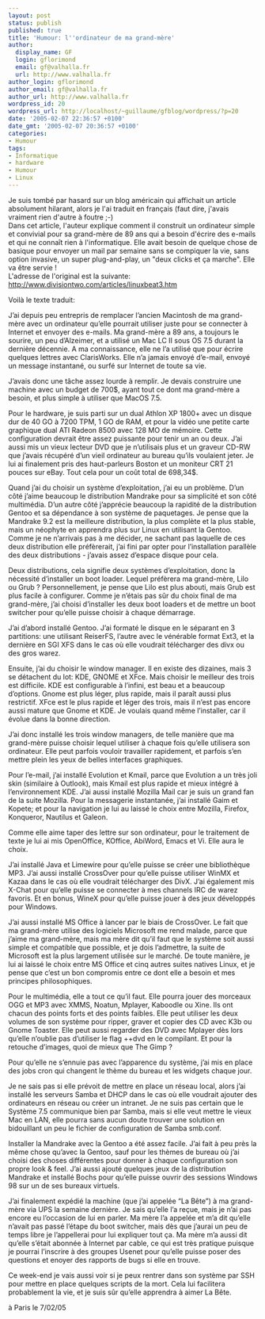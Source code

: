 ```yaml
---
layout: post
status: publish
published: true
title: 'Humour: l''ordinateur de ma grand-mère'
author:
  display_name: GF
  login: gflorimond
  email: gf@valhalla.fr
  url: http://www.valhalla.fr
author_login: gflorimond
author_email: gf@valhalla.fr
author_url: http://www.valhalla.fr
wordpress_id: 20
wordpress_url: http://localhost/~guillaume/gfblog/wordpress/?p=20
date: '2005-02-07 22:36:57 +0100'
date_gmt: '2005-02-07 20:36:57 +0100'
categories:
- Humour
tags:
- Informatique
- hardware
- Humour
- Linux
---
```

<p>Je suis tomb&eacute; par hasard sur un blog am&eacute;ricain qui affichait un article absolument hilarant, alors je l'ai traduit en fran&ccedil;ais (faut dire, j'avais vraiment rien d'autre &agrave; foutre ;-) <br />
        Dans cet article, l'auteur explique comment il construit un ordinateur simple et convivial pour sa grand-m&egrave;re de 89 ans qui a besoin d'&eacute;crire des e-mails et qui ne conna&icirc;t rien &agrave; l'informatique. Elle avait besoin de quelque chose de basique pour envoyer un mail par semaine sans se compiquer la vie, sans option invasive, un super plug-and-play, un &quot;deux clicks et &ccedil;a marche&quot;. Elle va &ecirc;tre servie !<br />
L'adresse de l'original est la suivante: <a href="http://www.divisiontwo.com/articles/linuxbeat3.htm" target="_blank">http://www.divisiontwo.com/articles/linuxbeat3.htm<br />
        </a></p>
<p>Voil&agrave; le texte traduit: </p>
<p>J&rsquo;ai depuis peu entrepris de remplacer l&rsquo;ancien Macintosh de ma grand-m&egrave;re avec un ordinateur qu&rsquo;elle pourrait utiliser juste pour se connecter &agrave; Internet et envoyer des e-mails. Ma grand-m&egrave;re a 89 ans, a toujours le sourire, un peu d&rsquo;Alzeimer, et a utilis&eacute; un Mac LC II sous OS 7.5 durant la derni&egrave;re d&eacute;cennie. A ma connaissance, elle ne l&rsquo;a utilis&eacute; que pour &eacute;crire quelques lettres avec ClarisWorks. Elle n&rsquo;a jamais envoy&eacute; d&rsquo;e-mail, envoy&eacute; un message instantan&eacute;, ou surf&eacute; sur Internet de toute sa vie.</p>
<p>
          J&rsquo;avais donc une t&acirc;che assez lourde &agrave; remplir. Je devais construire une machine avec un budget de 700$, ayant tout ce dont ma grand-m&egrave;re a besoin, et plus simple &agrave; utiliser que MacOS 7.5.</p>
<p>
          Pour le hardware, je suis parti sur un dual Athlon XP 1800+ avec un disque dur de 40 GO &agrave; 7200 TPM, 1 GO de RAM, et pour la vid&eacute;o une petite carte graphique dual ATI Radeon 8500 avec 128 MO de m&eacute;moire. Cette configuration devrait &ecirc;tre assez puissante pour tenir un an ou deux. J&rsquo;ai aussi mis un vieux lecteur DVD que je n&rsquo;utilisais plus et un graveur CD-RW que j&rsquo;avais r&eacute;cup&eacute;r&eacute; d&rsquo;un vieil ordinateur au bureau qu&rsquo;ils voulaient jeter. Je lui ai finalement pris des haut-parleurs Boston et un moniteur CRT 21 pouces sur eBay. Tout cela pour un co&ucirc;t total de 698,34$.</p>
<p>
          Quand j&rsquo;ai du choisir un syst&egrave;me d&rsquo;exploitation, j&rsquo;ai eu un probl&egrave;me. D&rsquo;un c&ocirc;t&eacute; j&rsquo;aime beaucoup le distribution Mandrake pour sa simplicit&eacute; et son c&ocirc;t&eacute; multim&eacute;dia. D&rsquo;un autre c&ocirc;t&eacute; j&rsquo;appr&eacute;cie beaucoup la rapidit&eacute; de la distribution Gentoo et sa d&eacute;pendance &agrave; son syst&egrave;me de paquetages. Je pense que la Mandrake 9.2 est la meilleure distribution, la plus compl&egrave;te et la plus stable, mais un n&eacute;ophyte en apprendra plus sur Linux en utilisant la Gentoo. Comme je ne n&rsquo;arrivais pas &agrave; me d&eacute;cider, ne sachant pas laquelle de ces deux distribution elle pr&eacute;f&egrave;rerait, j&rsquo;ai fini par opter pour l&rsquo;installation parall&egrave;le des deux distributions - j&rsquo;avais assez d&rsquo;espace disque pour cela.</p>
<p>
          Deux distributions, cela signifie deux syst&egrave;mes d&rsquo;exploitation, donc la n&eacute;cessit&eacute; d&rsquo;installer un boot loader. Lequel pr&eacute;f&egrave;rera ma grand-m&egrave;re, Lilo ou Grub ? Personnellement, je pense que Lilo est plus abouti, mais Grub est plus facile &agrave; configurer. Comme je n&rsquo;&eacute;tais pas s&ucirc;r du choix final de ma grand-m&egrave;re, j&rsquo;ai choisi d&rsquo;installer les deux boot loaders et de mettre un boot switcher pour qu&rsquo;elle puisse choisir &agrave; chaque d&eacute;marrage.</p>
<p>
          J&rsquo;ai d&rsquo;abord install&eacute; Gentoo. J&rsquo;ai format&eacute; le disque en le s&eacute;parant en 3 partitions: une utilisant ReiserFS, l&rsquo;autre avec le v&eacute;n&eacute;rable format Ext3, et la derni&egrave;re en SGI XFS dans le cas o&ugrave; elle voudrait t&eacute;l&eacute;charger des divx ou des gros warez.</p>
<p>
          Ensuite, j&rsquo;ai du choisir le window manager. Il en existe des dizaines, mais 3 se d&eacute;tachent du lot: KDE, GNOME et XFce. Mais choisir le meilleur des trois est difficile. KDE est configurable &agrave; l&rsquo;infini, est beau et a beaucoup d&rsquo;options. Gnome est plus l&eacute;ger, plus rapide, mais il para&icirc;t aussi plus restrictif. XFce est le plus rapide et l&eacute;ger des trois, mais il n&rsquo;est pas encore aussi mature que Gnome et KDE. Je voulais quand m&ecirc;me l&rsquo;installer, car il &eacute;volue dans la bonne direction.</p>
<p>
          J&rsquo;ai donc install&eacute; les trois window managers, de telle mani&egrave;re que ma grand-m&egrave;re puisse choisir lequel utiliser &agrave; chaque fois qu&rsquo;elle utilisera son ordinateur. Elle peut parfois vouloir travailler rapidement, et parfois s&rsquo;en mettre plein les yeux de belles interfaces graphiques.</p>
<p>
          Pour l&rsquo;e-mail, j&rsquo;ai install&eacute; Evolution et Kmail, parce que Evolution a un tr&egrave;s joli skin (similaire &agrave; Outlook), mais Kmail est plus rapide et mieux int&eacute;gr&eacute; &agrave; l&rsquo;environnement KDE. J&rsquo;ai aussi install&eacute; Mozilla Mail car je suis un grand fan de la suite Mozilla. Pour la messagerie instantan&eacute;e, j&rsquo;ai install&eacute; Gaim et Kopete; et pour la navigation je lui au laiss&eacute; le choix entre Mozilla, Firefox, Konqueror, Nautilus et Galeon.</p>
<p>
          Comme elle aime taper des lettre sur son ordinateur, pour le traitement de texte je lui ai mis OpenOffice, KOffice, AbiWord, Emacs et Vi. Elle aura le choix.</p>
<p>
          J&rsquo;ai install&eacute; Java et Limewire pour qu&rsquo;elle puisse se cr&eacute;er une biblioth&egrave;que MP3. J&rsquo;ai aussi install&eacute; CrossOver pour qu&rsquo;elle puisse utiliser WinMX et Kazaa dans le cas o&ugrave; elle voudrait t&eacute;l&eacute;charger des DivX. J&rsquo;ai &eacute;galement mis X-Chat pour qu&rsquo;elle puisse se connecter &agrave; mes channels IRC de warez favoris. Et en bonus, WineX pour qu&rsquo;elle puisse jouer &agrave; des jeux d&eacute;velopp&eacute;s pour Windows.</p>
<p>
          J&rsquo;ai aussi install&eacute; MS Office &agrave; lancer par le biais de CrossOver. Le fait que ma grand-m&egrave;re utilise des logiciels Microsoft me rend malade, parce que j&rsquo;aime ma grand-m&egrave;re, mais ma m&egrave;re dit qu&rsquo;il faut que le syst&egrave;me soit aussi simple et compatible que possible, et je dois l&rsquo;admettre, la suite de Microsoft est la plus largement utilis&eacute;e sur le march&eacute;. De toute mani&egrave;re, je lui ai laiss&eacute; le choix entre MS Office et cinq autres suites natives Linux, et je pense que c&rsquo;est un bon compromis entre ce dont elle a besoin et mes principes philosophiques. </p>
<p>
          Pour le multim&eacute;dia, elle a tout ce qu&rsquo;il faut. Elle pourra jouer des morceaux OGG et MP3 avec XMMS, Noatun, Mplayer, Kaboodle ou Xine. Ils ont chacun des points forts et des points faibles. Elle peut utiliser les deux volumes de son syst&egrave;me pour ripper, graver et copier des CD avec K3b ou Gnome Toaster. Elle peut aussi regarder des DVD avec Mplayer d&egrave;s lors qu&rsquo;elle n&rsquo;oublie pas d&rsquo;utiliser le flag ++dvd en le compilant. Et pour la retouche d&rsquo;images, quoi de mieux que The Gimp ?</p>
<p>
          Pour qu&rsquo;elle ne s&rsquo;ennuie pas avec l&rsquo;apparence du syst&egrave;me, j&rsquo;ai mis en place des jobs cron qui changent le th&egrave;me du bureau et les widgets chaque jour.</p>
<p>
          Je ne sais pas si elle pr&eacute;voit de mettre en place un r&eacute;seau local, alors j&rsquo;ai install&eacute; les serveurs Samba et DHCP dans le cas o&ugrave; elle voudrait ajouter des ordinateurs en r&eacute;seau ou cr&eacute;er un intranet. Je ne suis pas certain que le Syst&egrave;me 7.5 communique bien par Samba, mais si elle veut mettre le vieux Mac en LAN, elle pourra sans aucun doute trouver une solution en bidouillant un peu le fichier de configuration de Samba smb.conf.</p>
<p>
          Installer la Mandrake avec la Gentoo a &eacute;t&eacute; assez facile. J&rsquo;ai fait &agrave; peu pr&egrave;s la m&ecirc;me chose qu&rsquo;avec la Gentoo, sauf pour les th&egrave;mes de bureau o&ugrave; j&rsquo;ai choisi des choses diff&eacute;rentes pour donner &agrave; chaque configuration son propre look &amp; feel. J&rsquo;ai aussi ajout&eacute; quelques jeux de la distribution Mandrake et install&eacute; Bochs pour qu&rsquo;elle puisse ouvrir des sessions Windows 98 sur un de ses bureaux virtuels.</p>
<p>
          J&rsquo;ai finalement exp&eacute;di&eacute; la machine (que j&rsquo;ai appel&eacute;e &ldquo;La B&ecirc;te&rdquo;) &agrave; ma grand-m&egrave;re via UPS la semaine derni&egrave;re. Je sais qu&rsquo;elle l&rsquo;a re&ccedil;ue, mais je n&rsquo;ai pas encore eu l&rsquo;occasion de lui en parler. Ma m&egrave;re l&rsquo;a appel&eacute;e et m&rsquo;a dit qu&rsquo;elle n&rsquo;avait pas pass&eacute; l&rsquo;&eacute;tape du boot switcher, mais d&egrave;s que j&rsquo;aurai un peu de temps libre je l&rsquo;appellerai pour lui expliquer tout &ccedil;a. Ma m&egrave;re m&rsquo;a aussi dit qu&rsquo;elle s&rsquo;&eacute;tait abonn&eacute;e &agrave; Internet par cable, ce qui est tr&egrave;s pratique puisque je pourrai l&rsquo;inscrire &agrave; des groupes Usenet pour qu&rsquo;elle puisse poser des questions et enoyer des rapports de bugs si elle en trouve.</p>
<p>
          Ce week-end je vais aussi voir si je peux rentrer dans son syst&egrave;me par SSH pour mettre en place quelques scripts de la mort. Cela lui facilitera probablement la vie, et je suis s&ucirc;r qu&rsquo;elle apprendra &agrave; aimer La B&ecirc;te. </p>
<p>
&agrave; Paris le 7/02/05</p>
